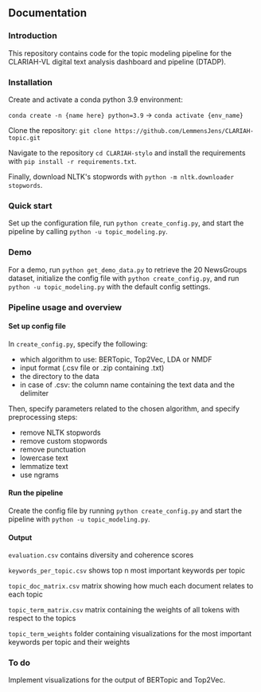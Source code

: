 ## Documentation

### Introduction

This repository contains code for the topic modeling pipeline for the CLARIAH-VL digital text analysis dashboard and pipeline (DTADP). 

### Installation

Create and activate a conda python 3.9 environment: 

```conda create -n {name here} python=3.9``` -> ```conda activate {env_name}```

Clone the repository: ```git clone https://github.com/LemmensJens/CLARIAH-topic.git```

Navigate to the repository ```cd CLARIAH-stylo``` and install the requirements with ```pip install -r requirements.txt```. 

Finally, download NLTK's stopwords with ```python -m nltk.downloader stopwords```. 

### Quick start
Set up the configuration file, run ```python create_config.py```, and start the pipeline by calling ```python -u topic_modeling.py```.

### Demo
For a demo, run ```python get_demo_data.py``` to retrieve the 20 NewsGroups dataset, initialize the config file with ```python create_config.py```, and run ```python -u topic_modeling.py``` with the default config settings.

### Pipeline usage and overview

#### Set up config file
In ```create_config.py```, specify the following:
- which algorithm to use: BERTopic, Top2Vec, LDA or NMDF
- input format (.csv file or .zip containing .txt)
- the directory to the data
- in case of .csv: the column name containing the text data and the delimiter

Then, specify parameters related to the chosen algorithm, and specify preprocessing steps:
- remove NLTK stopwords
- remove custom stopwords
- remove punctuation
- lowercase text
- lemmatize text
- use ngrams

#### Run the pipeline
Create the config file by running ```python create_config.py``` and start the pipeline with ```python -u topic_modeling.py```.

#### Output
```evaluation.csv``` contains diversity and coherence scores

```keywords_per_topic.csv``` shows top n most important keywords per topic

```topic_doc_matrix.csv``` matrix showing how much each document relates to each topic

```topic_term_matrix.csv``` matrix containing the weights of all tokens with respect to the topics

```topic_term_weights``` folder containing visualizations for the most important keywords per topic and their weights

### To do
Implement visualizations for the output of BERTopic and Top2Vec.


